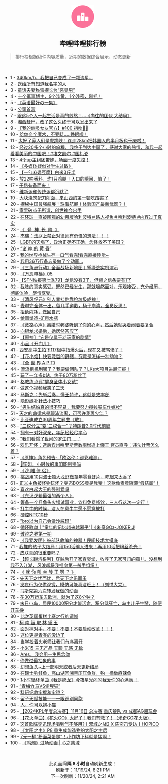 <div align="center">
    <img src="./assets/icon_rank.png" alt="logo" />
    <h2>哔哩哔哩排行榜</h>
</div>

> 排行榜根据稿件内容质量，近期的数据综合展示，动态更新

<br />

<ul><li><span>1 - <a href=https://www.bilibili.com/BV1NeULY2EV2 target=_blank>340km/h，我把自己变成了一颗流星...</a></span></li><li><span>2 - <a href=https://www.bilibili.com/BV14UUAYmExC target=_blank>送给所有知道我名字的人</a></span></li><li><span>3 - <a href=https://www.bilibili.com/BV1eZUBYbEqA target=_blank>童话夫妻称雷探长为“恶臭男”</a></span></li><li><span>4 - <a href=https://www.bilibili.com/BV1oFUCYkELx target=_blank>十个军事博主，9个涉黄，1个涉密，刚抓！</a></span></li><li><span>5 - <a href=https://www.bilibili.com/BV1PtmDYCExM target=_blank>《英语最好の一集》</a></span></li><li><span>6 - <a href=https://www.bilibili.com/BV1mSmhYoE8W target=_blank>公司首富</a></span></li><li><span>7 - <a href=https://www.bilibili.com/BV16hmZYRESm target=_blank>跟这5个人一起生活是真的煎熬！...《向往的团伙&nbsp;大结局》</a></span></li><li><span>8 - <a href=https://www.bilibili.com/BV1uemfYrE2h target=_blank>湘西赶尸，改了这么久终于可以发出来了</a></span></li><li><span>9 - <a href=https://www.bilibili.com/BV1aNUrYhEax target=_blank>【我的幽灵女友官方】#100&nbsp;初吻👻😶</a></span></li><li><span>10 - <a href=https://www.bilibili.com/BV1D4U6Y4Eb5 target=_blank>给你变个魔术，不要眨.....睁眼噢！</a></span></li><li><span>11 - <a href=https://www.bilibili.com/BV1scmfYPES3 target=_blank>太好了家人们是虎跳峡！连走28km把韩国人的半月板也干废啦！</a></span></li><li><span>12 - <a href=https://www.bilibili.com/BV1QLUiYEEFd target=_blank>经过20多个小时的旅程，我终于到达中国了，感谢大家的热情，和我一起看看美丽的中国吧！#埃文凯尔&nbsp;#国礼瓷</a></span></li><li><span>13 - <a href=https://www.bilibili.com/BV1H2moYREqv target=_blank>4个up主组团带娃，场面一度失控！</a></span></li><li><span>14 - <a href=https://www.bilibili.com/BV1P1mfYPEms target=_blank>《多媒体疑似对学生过敏》</a></span></li><li><span>15 - <a href=https://www.bilibili.com/BV1JXUHYoE54 target=_blank>【一勺麻婆豆腐】白米3斤半</a></span></li><li><span>16 - <a href=https://www.bilibili.com/BV1hYUWYEEkX target=_blank>放22味香料，炸1只鸡腿！入口的瞬间，值了！</a></span></li><li><span>17 - <a href=https://www.bilibili.com/BV1J2U7YLErH target=_blank>子昂有备而来！</a></span></li><li><span>18 - <a href=https://www.bilibili.com/BV1iiUrYgEsn target=_blank>维新派和传统派都沉默了</a></span></li><li><span>19 - <a href=https://www.bilibili.com/BV1etUcYWEHC target=_blank>大块烧肉配刀削面，来山西的第一顿吃踏实了</a></span></li><li><span>20 - <a href=https://www.bilibili.com/BV1qvU8Y3EqY target=_blank>探秘中国最强航展！珠海航展！体验国产最新武器？！</a></span></li><li><span>21 - <a href=https://www.bilibili.com/BV1BimZYHEYB target=_blank>家里破点无所谓，创世神会出手</a></span></li><li><span>22 - <a href=https://www.bilibili.com/BV18DU8YcExo target=_blank>在环球一直被围观的幼崽版哈利波特＃路人视角＃哈利波特&nbsp;#内容过于真实</a></span></li><li><span>23 - <a href=https://www.bilibili.com/BV18UU8YaE4i target=_blank>《&nbsp;&nbsp;登&nbsp;&nbsp;神&nbsp;&nbsp;长&nbsp;&nbsp;阶&nbsp;&nbsp;》</a></span></li><li><span>24 - <a href=https://www.bilibili.com/BV1Y4UYY5EhH target=_blank>杰瑞：法庭上禁止对律师有奇怪的想法！！！</a></span></li><li><span>25 - <a href=https://www.bilibili.com/BV17VUhYLEfZ target=_blank>LGBT的天塌了，政治正确不正确，念经救不了美国？</a></span></li><li><span>26 - <a href=https://www.bilibili.com/BV1SbmoYTEhi target=_blank>“诸&nbsp;神&nbsp;的&nbsp;黄&nbsp;昏”</a></span></li><li><span>27 - <a href=https://www.bilibili.com/BV1ZYmdYyEcd target=_blank>我的世界枪械生存一口气看完!看完直接睡觉~</a></span></li><li><span>28 - <a href=https://www.bilibili.com/BV1LVmRYzERY target=_blank>我用36万行备忘录做了个动画…</a></span></li><li><span>29 - <a href=https://www.bilibili.com/BV1FMU6Y6EMv target=_blank>《三角洲行动》全面战场新地图丨堑壕战实机演示</a></span></li><li><span>30 - <a href=https://www.bilibili.com/BV1rtUaY9EjD target=_blank>《万恶电梯》05</a></span></li><li><span>31 - <a href=https://www.bilibili.com/BV1fTU6YgEuM target=_blank>【STN快报第七季79】龙信没有3了，但鹅之信条要有1了</a></span></li><li><span>32 - <a href=https://www.bilibili.com/BV1t5UrYsEEg target=_blank>截肢的真实感受。既然已经发生，那就坦然面对，乐观接受，充分经历，彻底体验，尽情享受。</a></span></li><li><span>33 - <a href=https://www.bilibili.com/BV1dxUcYREHC target=_blank>《清风纪元》别人靠挂你靠捡垃圾成神！</a></span></li><li><span>34 - <a href=https://www.bilibili.com/BV1reUeYtEiF target=_blank>麦琳完全体一出，留几手道歉，杨子崩溃，全员反思！</a></span></li><li><span>35 - <a href=https://www.bilibili.com/BV1jpUvYRE9P target=_blank>拒绝内耗，做回自己</a></span></li><li><span>36 - <a href=https://www.bilibili.com/BV164U8Y2EvV target=_blank>绘画塑造-矿泉水瓶</a></span></li><li><span>37 - <a href=https://www.bilibili.com/BV1MHUeYqEcD target=_blank>《微凉心声》离婚时老婆听到了你的心声，然后她就哭着闹着要复合</a></span></li><li><span>38 - <a href=https://www.bilibili.com/BV1YxUhYTEY9 target=_blank>向银龙求婚后，她居然答应了</a></span></li><li><span>39 - <a href=https://www.bilibili.com/BV187UVYUEmr target=_blank>【原神】“它是仅属于老玩家的剧情”</a></span></li><li><span>40 - <a href=https://www.bilibili.com/BV1VnU6YaEmp target=_blank>小品《开门儿》</a></span></li><li><span>41 - <a href=https://www.bilibili.com/BV1BqUaYmE78 target=_blank>西安高中生拍下117根中指爆火后，现在又被骂惨了！</a></span></li><li><span>42 - <a href=https://www.bilibili.com/BV1XMUCYTEBK target=_blank>【花小烙】快要泛滥的野猪，究竟是怎样一种动物？</a></span></li><li><span>43 - <a href=https://www.bilibili.com/BV1qmUPYTEYi target=_blank>《全&nbsp;世&nbsp;界&nbsp;A&nbsp;P&nbsp;T》</a></span></li><li><span>44 - <a href=https://www.bilibili.com/BV1cAU7Y1Ew7 target=_blank>漂流相机到哪了？我要做团队了？LKs大项目进展汇报！</a></span></li><li><span>45 - <a href=https://www.bilibili.com/BV1WEUrYQEs6 target=_blank>玩了一年多b站，终于80万粉丝了</a></span></li><li><span>46 - <a href=https://www.bilibili.com/BV1snU8YQEG1 target=_blank>格教练点评&quot;健身圣体小女孩&quot;</a></span></li><li><span>47 - <a href=https://www.bilibili.com/BV1dwUFYHEDU target=_blank>做这个视频我笑了三天</a></span></li><li><span>48 - <a href=https://www.bilibili.com/BV1aUUrYwEF7 target=_blank>马斯克：先斩后奏，懂王特许，这就是效率部</a></span></li><li><span>49 - <a href=https://www.bilibili.com/BV1TqmfYzEhG target=_blank>隐形缝补针法小技巧</a></span></li><li><span>50 - <a href=https://www.bilibili.com/BV1qaU8YVEtD target=_blank>“男生结婚真的很不容易，我要努力攒钱买车作嫁妆”</a></span></li><li><span>51 - <a href=https://www.bilibili.com/BV1KkmfYKEnJ target=_blank>天才的命运总是颠沛流离，可否许我再少年？</a></span></li><li><span>52 - <a href=https://www.bilibili.com/BV1GKUnYgEsn target=_blank>比亚迪成立30周年主题曲《敢》</a></span></li><li><span>53 - <a href=https://www.bilibili.com/BV16KU7YkETb target=_blank>“三权分立”变“三权合一”？特朗普2.0时代前瞻</a></span></li><li><span>54 - <a href=https://www.bilibili.com/BV1nGUYY9EFM target=_blank>拥有一对好双亲，年纪轻轻尽孝心</a></span></li><li><span>55 - <a href=https://www.bilibili.com/BV1rimDYMEdp target=_blank>&quot;我们看惯了世间的罗生门......&quot;</a></span></li><li><span>56 - <a href=https://www.bilibili.com/BV1UVUaYPEqz target=_blank>欢乐开怀：选后宾州哈里斯票数飚增追上懂王&nbsp;官员直呼：违法计票怎么着？</a></span></li><li><span>57 - <a href=https://www.bilibili.com/BV1QsU7Y8ETb target=_blank>《原神》角色预告-「欧洛伦：谜彩难测」</a></span></li><li><span>58 - <a href=https://www.bilibili.com/BV1msUwY5E3e target=_blank>🥵牢姐，小时候的事咱能别提吗</a></span></li><li><span>59 - <a href=https://www.bilibili.com/BV1pTmfYFEXc target=_blank>《沙&nbsp;雕&nbsp;侠&nbsp;侣》</a></span></li><li><span>60 - <a href=https://www.bilibili.com/BV1LWmfYEEFe target=_blank>挑战用10只波士顿大龙虾做童年零食虾片，吃起来太香了</a></span></li><li><span>61 - <a href=https://www.bilibili.com/BV1MamoYNEg7 target=_blank>正义主角被怪物玩坏？变态BOSS竟是我爹！这款像素竟隐藏“假结局”！</a></span></li><li><span>62 - <a href=https://www.bilibili.com/BV1zTU6Y3EMa target=_blank>喜欢白起大王的强制爱吗</a></span></li><li><span>63 - <a href=https://www.bilibili.com/BV1yZmdYtEYV target=_blank>《东汉逻辑最强的两个人》</a></span></li><li><span>64 - <a href=https://www.bilibili.com/BV18MUrY8EUd target=_blank>筹备一个月鱼头火锅试营业，饮料免费畅饮，三人行这次一定行！</a></span></li><li><span>65 - <a href=https://www.bilibili.com/BV1dRmRY6Eig target=_blank>打牛牛的时候，没人在意牛牛愿不愿意被打</a></span></li><li><span>66 - <a href=https://www.bilibili.com/BV1RsUYY1EZP target=_blank>硬控NPC10秒</a></span></li><li><span>67 - <a href=https://www.bilibili.com/BV1m5mZYvEuW target=_blank>&quot;bro以为自己会做沙威玛&quot;</a></span></li><li><span>68 - <a href=https://www.bilibili.com/BV1NtmDYCEhF target=_blank>循环歌单&nbsp;|&nbsp;&quot;童年的记忆越来越邪乎&quot;|《米奇GO》-JOKER.J</a></span></li><li><span>69 - <a href=https://www.bilibili.com/BV1S8U6YsENy target=_blank>破晓之界第一期</a></span></li><li><span>70 - <a href=https://www.bilibili.com/BV1DXUaYqEbB target=_blank>《我爱发明》被部队收编的神器！民间技术大摸底</a></span></li><li><span>71 - <a href=https://www.bilibili.com/BV1WRm9YQEQU target=_blank>我推的孩子大结局！用150话骗人进来！再用10话把粉丝杀光！</a></span></li><li><span>72 - <a href=https://www.bilibili.com/BV1jsUcYxENC target=_blank>皮肤真的很重要吗？</a></span></li><li><span>73 - <a href=https://www.bilibili.com/BV1WRDBY7EQN target=_blank>【超长蹲坑系列】穿越后开了家育婴堂，收养了无家可归的孤儿，没想到我不入江湖，风浪却将我推向第一杀手组织！</a></span></li><li><span>74 - <a href=https://www.bilibili.com/BV1b8U6YxERf target=_blank>《&nbsp;就&nbsp;你&nbsp;叫&nbsp;兰&nbsp;陵&nbsp;王&nbsp;啊&nbsp;？&nbsp;》</a></span></li><li><span>75 - <a href=https://www.bilibili.com/BV1JLUcYaE6U target=_blank>先天下之忧而忧，后天下之乐而乐</a></span></li><li><span>76 - <a href=https://www.bilibili.com/BV1T6mfYqEP3 target=_blank>发疯行为仅供观赏，模仿可能真没班上！（刘悦大哭）</a></span></li><li><span>77 - <a href=https://www.bilibili.com/BV1qCUwYwEHG target=_blank>马斯克第六次转发我做的动画</a></span></li><li><span>78 - <a href=https://www.bilibili.com/BV12cUHYaE5Q target=_blank>花30万运车去欧洲，就为了这8分钟？</a></span></li><li><span>79 - <a href=https://www.bilibili.com/BV1jnUYYEEEc target=_blank>末日小岛，居民10000积分才能活命，积分低死亡，岛主儿子牛掰，随便开车😂</a></span></li><li><span>80 - <a href=https://www.bilibili.com/BV1yuUvYeE6P target=_blank>此次英国蛋糕比赛之行的遗憾</a></span></li><li><span>81 - <a href=https://www.bilibili.com/BV1QpU6YFEQm target=_blank>柯&nbsp;南&nbsp;智&nbsp;取&nbsp;林&nbsp;黛&nbsp;玉</a></span></li><li><span>82 - <a href=https://www.bilibili.com/BV1C2UkYHE5q target=_blank>面对神对手，不要！不要！不要启动改革！！！</a></span></li><li><span>83 - <a href=https://www.bilibili.com/BV1QNUaYzECL target=_blank>这位更是青春的没边了</a></span></li><li><span>84 - <a href=https://www.bilibili.com/BV1YrU8YTEqA target=_blank>当学校着火老师让我们有序离开</a></span></li><li><span>85 - <a href=https://www.bilibili.com/BV1ezU8YBEEE target=_blank>小米15&nbsp;三无产品&nbsp;无聊&nbsp;无感&nbsp;无敌</a></span></li><li><span>86 - <a href=https://www.bilibili.com/BV1nhmZYRE53 target=_blank>Ares，我会用一生思念你</a></span></li><li><span>87 - <a href=https://www.bilibili.com/BV18DmdYPEKq target=_blank>你做过最抽象的事</a></span></li><li><span>88 - <a href=https://www.bilibili.com/BV157moYyEMp target=_blank>幻想鱼头~上一部明天或者后天更新结局</a></span></li><li><span>89 - <a href=https://www.bilibili.com/BV1LaUzYNECY target=_blank>在瑞士钓鲑鱼，高山湖回溯黑压压鱼群，钓一桶做麻辣鱼</a></span></li><li><span>90 - <a href=https://www.bilibili.com/BV1p8UpYaEAh target=_blank>1小时循环单曲《我是奶龙》今夜星光闪闪我爱你的心满满 ！</a></span></li><li><span>91 - <a href=https://www.bilibili.com/BV15qUTYrEC1 target=_blank>“青梅竹马VS偷腥猫”</a></span></li><li><span>92 - <a href=https://www.bilibili.com/BV1erU8YTEAv target=_blank>科研拯救牢猴和牢铠？</a></span></li><li><span>93 - <a href=https://www.bilibili.com/BV1DMUaYqE2y target=_blank>留子天赋技能——一眼识别同胞</a></span></li><li><span>94 - <a href=https://www.bilibili.com/BV1mRmdY8ENb target=_blank>人，你可以抱小猫</a></span></li><li><span>95 - <a href=https://www.bilibili.com/BV1ZiUaYEEin target=_blank>【2024KPL年度总决赛】11月16日&nbsp;总决赛&nbsp;重庆狼队&nbsp;vs&nbsp;成都AG超玩会</a></span></li><li><span>96 - <a href=https://www.bilibili.com/BV1krUBYuEwK target=_blank>【花火单曲】《花火GO》太好了！我们有救了！（米奇GO花火版）</a></span></li><li><span>97 - <a href=https://www.bilibili.com/BV1NtmDYCEaK target=_blank>这首歌陈奕迅现场唱到气不够用?丨双城之战2&nbsp;X&nbsp;陈奕迅专访丨HOPICO</a></span></li><li><span>98 - <a href=https://www.bilibili.com/BV1BiUaYEER9 target=_blank>《太阳之主》P8&nbsp;重生成能造物的太阳之主后</a></span></li><li><span>99 - <a href=https://www.bilibili.com/BV1hymdYTESN target=_blank>7元一桶“粉面菜蛋腿”！小作坊下料就是猛啊！</a></span></li><li><span>100 - <a href=https://www.bilibili.com/BV1QUUrYwE46 target=_blank>《鸣潮》过场动画&nbsp;|&nbsp;心之集域</a></span></li></ul>

<br />

<p align=center>此页面<strong>间隔 6 小时</strong>自动刷新生成！<br>刷新于：11/19/24, 8:21 PM<br>下一次刷新：11/20/24, 2:21 AM</p>
